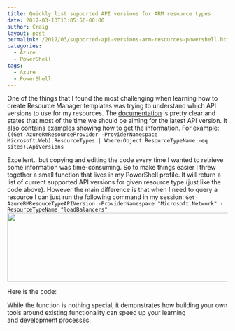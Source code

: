```yaml
---
title: Quickly list supported API versions for ARM resource types
date: 2017-03-13T13:05:56+00:00
author: Craig
layout: post
permalink: /2017/03/supported-api-versions-arm-resources-powershell.html
categories:
  - Azure
  - PowerShell
tags:
  - Azure
  - PowerShell
---
```


One of the things that I found the most challenging when learning how to create Resource Manager templates was&nbsp;trying to understand which API versions to use for my resources. The <a href="https://docs.microsoft.com/en-us/azure/azure-resource-manager/resource-manager-supported-services#supported-api-versions">documentation</a>&nbsp;is pretty clear and states that most of the time we should be aiming for the latest API version. It also contains examples showing how to get the information. For example:
```((Get-AzureRmResourceProvider -ProviderNamespace Microsoft.Web).ResourceTypes | Where-Object ResourceTypeName -eq sites).ApiVersions```

<!--more-->

Excellent.. but copying and editing the code every time I wanted to retrieve some information was time-consuming. So to make things easier I threw together a small function that lives in my PowerShell profile. It will return a list of current supported API versions for given resource type (just like the code above). However the main difference is that when I&nbsp;need to query a resource I can just run the following command in my session:
```Get-AzureRMResouceTypeAPIVersion -ProviderNamespace "Microsoft.Network" -ResourceTypeName "loadBalancers"```
<img class="alignnone wp-image-964 size-full" title="Azure RM API Versions" src="https://www.helloitscraig.co.uk/wp-content/uploads/2017/03/api.png" alt="" width="802" height="158">

Here is the code:

<script src="https://gist.github.com/chelnak/161e4e3864584e3ff2aa3daf6ef33692.js"></script>

While the function is nothing special, it demonstrates how building your own tools around existing functionality can speed up your learning and&nbsp;development processes.